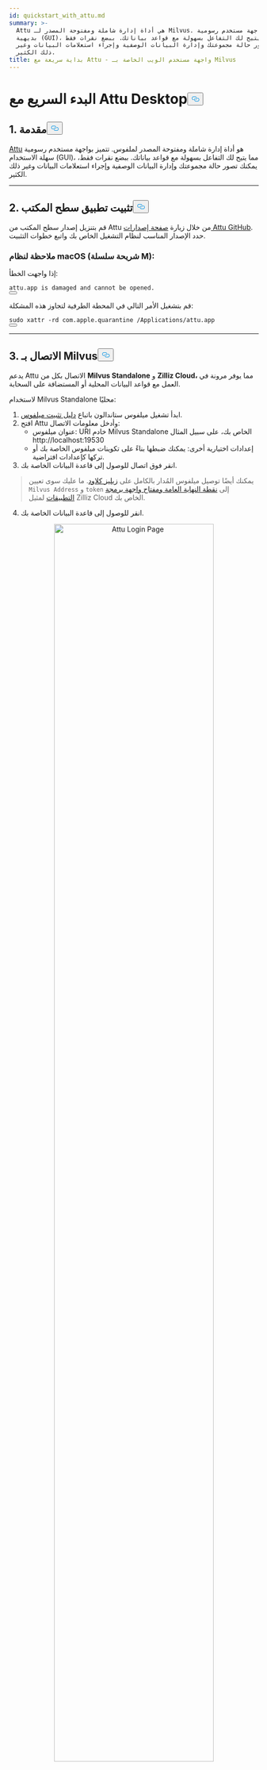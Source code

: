 ```yaml
---
id: quickstart_with_attu.md
summary: >-
  Attu هي أداة إدارة شاملة ومفتوحة المصدر لـ Milvus. تتميز بواجهة مستخدم رسومية
  بديهية (GUI)، مما يتيح لك التفاعل بسهولة مع قواعد بياناتك. ببضع نقرات فقط،
  يمكنك تصور حالة مجموعتك وإدارة البيانات الوصفية وإجراء استعلامات البيانات وغير
  ذلك الكثير.
title: بداية سريعة مع Attu - واجهة مستخدم الويب الخاصة بـ Milvus
---
```

<h1 id="Quick-Start-with-Attu-Desktop" class="common-anchor-header">البدء السريع مع Attu Desktop<button data-href="#Quick-Start-with-Attu-Desktop" class="anchor-icon" translate="no">
      <svg translate="no"
        aria-hidden="true"
        focusable="false"
        height="20"
        version="1.1"
        viewBox="0 0 16 16"
        width="16"
      >
        <path
          fill="#0092E4"
          fill-rule="evenodd"
          d="M4 9h1v1H4c-1.5 0-3-1.69-3-3.5S2.55 3 4 3h4c1.45 0 3 1.69 3 3.5 0 1.41-.91 2.72-2 3.25V8.59c.58-.45 1-1.27 1-2.09C10 5.22 8.98 4 8 4H4c-.98 0-2 1.22-2 2.5S3 9 4 9zm9-3h-1v1h1c1 0 2 1.22 2 2.5S13.98 12 13 12H9c-.98 0-2-1.22-2-2.5 0-.83.42-1.64 1-2.09V6.25c-1.09.53-2 1.84-2 3.25C6 11.31 7.55 13 9 13h4c1.45 0 3-1.69 3-3.5S14.5 6 13 6z"
        ></path>
      </svg>
    </button></h1><h2 id="1-Introduction" class="common-anchor-header">1. مقدمة<button data-href="#1-Introduction" class="anchor-icon" translate="no">
      <svg translate="no"
        aria-hidden="true"
        focusable="false"
        height="20"
        version="1.1"
        viewBox="0 0 16 16"
        width="16"
      >
        <path
          fill="#0092E4"
          fill-rule="evenodd"
          d="M4 9h1v1H4c-1.5 0-3-1.69-3-3.5S2.55 3 4 3h4c1.45 0 3 1.69 3 3.5 0 1.41-.91 2.72-2 3.25V8.59c.58-.45 1-1.27 1-2.09C10 5.22 8.98 4 8 4H4c-.98 0-2 1.22-2 2.5S3 9 4 9zm9-3h-1v1h1c1 0 2 1.22 2 2.5S13.98 12 13 12H9c-.98 0-2-1.22-2-2.5 0-.83.42-1.64 1-2.09V6.25c-1.09.53-2 1.84-2 3.25C6 11.31 7.55 13 9 13h4c1.45 0 3-1.69 3-3.5S14.5 6 13 6z"
        ></path>
      </svg>
    </button></h2><p><a href="https://github.com/zilliztech/attu">Attu</a> هو أداة إدارة شاملة ومفتوحة المصدر لملفوس. تتميز بواجهة مستخدم رسومية سهلة الاستخدام (GUI)، مما يتيح لك التفاعل بسهولة مع قواعد بياناتك. ببضع نقرات فقط، يمكنك تصور حالة مجموعتك وإدارة البيانات الوصفية وإجراء استعلامات البيانات وغير ذلك الكثير.</p>
<hr>
<h2 id="2-Install-Desktop-Application" class="common-anchor-header">2. تثبيت تطبيق سطح المكتب<button data-href="#2-Install-Desktop-Application" class="anchor-icon" translate="no">
      <svg translate="no"
        aria-hidden="true"
        focusable="false"
        height="20"
        version="1.1"
        viewBox="0 0 16 16"
        width="16"
      >
        <path
          fill="#0092E4"
          fill-rule="evenodd"
          d="M4 9h1v1H4c-1.5 0-3-1.69-3-3.5S2.55 3 4 3h4c1.45 0 3 1.69 3 3.5 0 1.41-.91 2.72-2 3.25V8.59c.58-.45 1-1.27 1-2.09C10 5.22 8.98 4 8 4H4c-.98 0-2 1.22-2 2.5S3 9 4 9zm9-3h-1v1h1c1 0 2 1.22 2 2.5S13.98 12 13 12H9c-.98 0-2-1.22-2-2.5 0-.83.42-1.64 1-2.09V6.25c-1.09.53-2 1.84-2 3.25C6 11.31 7.55 13 9 13h4c1.45 0 3-1.69 3-3.5S14.5 6 13 6z"
        ></path>
      </svg>
    </button></h2><p>قم بتنزيل إصدار سطح المكتب من Attu من خلال زيارة <a href="https://github.com/zilliztech/attu/releases">صفحة إصدارات Attu GitHub</a>. حدد الإصدار المناسب لنظام التشغيل الخاص بك واتبع خطوات التثبيت.</p>
<h3 id="Note-for-macOS-M-series-chip" class="common-anchor-header">ملاحظة لنظام macOS (شريحة سلسلة M):</h3><p>إذا واجهت الخطأ:</p>
<pre><code translate="no">attu.app <span class="hljs-keyword">is</span> damaged <span class="hljs-keyword">and</span> cannot be opened.
<button class="copy-code-btn"></button></code></pre>
<p>قم بتشغيل الأمر التالي في المحطة الطرفية لتجاوز هذه المشكلة:</p>
<pre><code translate="no"><span class="hljs-built_in">sudo</span> xattr -rd com.apple.quarantine /Applications/attu.app
<button class="copy-code-btn"></button></code></pre>
<hr>
<h2 id="3-Connect-to-Milvus" class="common-anchor-header">3. الاتصال بـ Milvus<button data-href="#3-Connect-to-Milvus" class="anchor-icon" translate="no">
      <svg translate="no"
        aria-hidden="true"
        focusable="false"
        height="20"
        version="1.1"
        viewBox="0 0 16 16"
        width="16"
      >
        <path
          fill="#0092E4"
          fill-rule="evenodd"
          d="M4 9h1v1H4c-1.5 0-3-1.69-3-3.5S2.55 3 4 3h4c1.45 0 3 1.69 3 3.5 0 1.41-.91 2.72-2 3.25V8.59c.58-.45 1-1.27 1-2.09C10 5.22 8.98 4 8 4H4c-.98 0-2 1.22-2 2.5S3 9 4 9zm9-3h-1v1h1c1 0 2 1.22 2 2.5S13.98 12 13 12H9c-.98 0-2-1.22-2-2.5 0-.83.42-1.64 1-2.09V6.25c-1.09.53-2 1.84-2 3.25C6 11.31 7.55 13 9 13h4c1.45 0 3-1.69 3-3.5S14.5 6 13 6z"
        ></path>
      </svg>
    </button></h2><p>يدعم Attu الاتصال بكل من <strong>Milvus Standalone</strong> و <strong>Zilliz Cloud،</strong> مما يوفر مرونة في العمل مع قواعد البيانات المحلية أو المستضافة على السحابة.</p>
<p>لاستخدام Milvus Standalone محليًا:</p>
<ol>
<li>ابدأ تشغيل ميلفوس ستاندالون باتباع <a href="https://milvus.io/docs/install_standalone-docker.md">دليل تثبيت ميلفوس</a>.</li>
<li>افتح Attu وأدخل معلومات الاتصال:<ul>
<li>عنوان ميلفوس: URI خادم Milvus Standalone الخاص بك، على سبيل المثال http://localhost:19530</li>
<li>إعدادات اختيارية أخرى: يمكنك ضبطها بناءً على تكوينات ميلفوس الخاصة بك أو تركها كإعدادات افتراضية.</li>
</ul></li>
<li>انقر فوق اتصال للوصول إلى قاعدة البيانات الخاصة بك.</li>
</ol>
<blockquote>
<p>يمكنك أيضًا توصيل ميلفوس المُدار بالكامل على <a href="https://zilliz.com/cloud">زيليز كلاود</a>. ما عليك سوى تعيين <code translate="no">Milvus Address</code> و <code translate="no">token</code> إلى <a href="https://docs.zilliz.com/docs/on-zilliz-cloud-console#cluster-details">نقطة النهاية العامة ومفتاح واجهة برمجة التطبيقات</a> لمثيل Zilliz Cloud الخاص بك.</p>
</blockquote>
<ol start="4">
<li>انقر للوصول إلى قاعدة البيانات الخاصة بك.</li>
</ol>
<p align="center">
  <img translate="no" src="/docs/v2.6.x/assets/attu_login_page.png" alt="Attu Login Page" width="80%">
</p>
<hr>
<h2 id="4-Prepare-Data-Create-Collection-and-Insert-Data" class="common-anchor-header">4. إعداد البيانات، وإنشاء المجموعة، وإدراج البيانات<button data-href="#4-Prepare-Data-Create-Collection-and-Insert-Data" class="anchor-icon" translate="no">
      <svg translate="no"
        aria-hidden="true"
        focusable="false"
        height="20"
        version="1.1"
        viewBox="0 0 16 16"
        width="16"
      >
        <path
          fill="#0092E4"
          fill-rule="evenodd"
          d="M4 9h1v1H4c-1.5 0-3-1.69-3-3.5S2.55 3 4 3h4c1.45 0 3 1.69 3 3.5 0 1.41-.91 2.72-2 3.25V8.59c.58-.45 1-1.27 1-2.09C10 5.22 8.98 4 8 4H4c-.98 0-2 1.22-2 2.5S3 9 4 9zm9-3h-1v1h1c1 0 2 1.22 2 2.5S13.98 12 13 12H9c-.98 0-2-1.22-2-2.5 0-.83.42-1.64 1-2.09V6.25c-1.09.53-2 1.84-2 3.25C6 11.31 7.55 13 9 13h4c1.45 0 3-1.69 3-3.5S14.5 6 13 6z"
        ></path>
      </svg>
    </button></h2><h3 id="41-Prepare-the-Data" class="common-anchor-header">4.1 إعداد البيانات</h3><p>نستخدم صفحات الأسئلة الشائعة من <a href="https://github.com/milvus-io/milvus-docs/releases/download/v2.4.6-preview/milvus_docs_2.4.x_en.zip">وثائق ميلفوس 2.4.x</a> كمجموعة بيانات لهذا المثال.</p>
<h4 id="Download-and-Extract-Data" class="common-anchor-header">تنزيل البيانات واستخراجها:</h4><pre><code translate="no" class="language-bash">wget https://github.com/milvus-io/milvus-docs/releases/download/v2.4.6-preview/milvus_docs_2.4.x_en.zip
unzip -q milvus_docs_2.4.x_en.zip -d milvus_docs
<button class="copy-code-btn"></button></code></pre>
<h4 id="Process-Markdown-Files" class="common-anchor-header">معالجة ملفات تخفيض السعر:</h4><pre><code translate="no" class="language-python"><span class="hljs-keyword">from</span> glob <span class="hljs-keyword">import</span> glob

text_lines = []
<span class="hljs-keyword">for</span> file_path <span class="hljs-keyword">in</span> glob(<span class="hljs-string">&quot;milvus_docs/en/faq/*.md&quot;</span>, recursive=<span class="hljs-literal">True</span>):
    <span class="hljs-keyword">with</span> <span class="hljs-built_in">open</span>(file_path, <span class="hljs-string">&quot;r&quot;</span>) <span class="hljs-keyword">as</span> file:
        file_text = file.read()
    text_lines += file_text.split(<span class="hljs-string">&quot;# &quot;</span>)
<button class="copy-code-btn"></button></code></pre>
<hr>
<h3 id="42-Generate-Embeddings" class="common-anchor-header">4.2 توليد التضمينات</h3><p>حدد نموذج تضمين لتوليد تضمينات نصية باستخدام <code translate="no">milvus_model</code>. نستخدم نموذج <code translate="no">DefaultEmbeddingFunction</code> كمثال، وهو نموذج تضمين خفيف الوزن ومدرب مسبقًا.</p>
<pre><code translate="no" class="language-python"><span class="hljs-keyword">from</span> pymilvus <span class="hljs-keyword">import</span> model <span class="hljs-keyword">as</span> milvus_model

embedding_model = milvus_model.DefaultEmbeddingFunction()

<span class="hljs-comment"># Generate test embedding</span>
test_embedding = embedding_model.encode_queries([<span class="hljs-string">&quot;This is a test&quot;</span>])[<span class="hljs-number">0</span>]
embedding_dim = <span class="hljs-built_in">len</span>(test_embedding)
<span class="hljs-built_in">print</span>(embedding_dim)
<span class="hljs-built_in">print</span>(test_embedding[:<span class="hljs-number">10</span>])
<button class="copy-code-btn"></button></code></pre>
<h4 id="Output" class="common-anchor-header">الإخراج:</h4><pre><code translate="no">768
[-0.04836066  0.07163023 -0.01130064 -0.03789345 -0.03320649 -0.01318448
 -0.03041712 -0.02269499 -0.02317863 -0.00426028]
<button class="copy-code-btn"></button></code></pre>
<hr>
<h3 id="43-Create-Collection" class="common-anchor-header">4.3 إنشاء مجموعة</h3><p>اتصل بميلفوس وأنشئ مجموعة:</p>
<pre><code translate="no" class="language-python"><span class="hljs-keyword">from</span> pymilvus <span class="hljs-keyword">import</span> MilvusClient

<span class="hljs-comment"># Connect to Milvus Standalone</span>
client = MilvusClient(uri=<span class="hljs-string">&quot;http://localhost:19530&quot;</span>)

collection_name = <span class="hljs-string">&quot;attu_tutorial&quot;</span>

<span class="hljs-comment"># Drop collection if it exists</span>
<span class="hljs-keyword">if</span> client.has_collection(collection_name):
    client.drop_collection(collection_name)

<span class="hljs-comment"># Create a new collection</span>
client.create_collection(
    collection_name=collection_name,
    dimension=embedding_dim,
    metric_type=<span class="hljs-string">&quot;IP&quot;</span>,  <span class="hljs-comment"># Inner product distance</span>
    consistency_level=<span class="hljs-string">&quot;Strong&quot;</span>,  <span class="hljs-comment"># Supported values are (`&quot;Strong&quot;`, `&quot;Session&quot;`, `&quot;Bounded&quot;`, `&quot;Eventually&quot;`). See https://milvus.io/docs/consistency.md#Consistency-Level for more details.</span>
)
<button class="copy-code-btn"></button></code></pre>
<hr>
<h3 id="44-Insert-Data" class="common-anchor-header">4.4 إدراج البيانات</h3><p>قم بتكرار الأسطر النصية وإنشاء تضمينات وإدراج البيانات في ملفوس:</p>
<pre><code translate="no" class="language-python"><span class="hljs-keyword">from</span> tqdm <span class="hljs-keyword">import</span> tqdm

data = []
doc_embeddings = embedding_model.encode_documents(text_lines)

<span class="hljs-keyword">for</span> i, line <span class="hljs-keyword">in</span> <span class="hljs-built_in">enumerate</span>(tqdm(text_lines, desc=<span class="hljs-string">&quot;Creating embeddings&quot;</span>)):
    data.append({<span class="hljs-string">&quot;id&quot;</span>: i, <span class="hljs-string">&quot;vector&quot;</span>: doc_embeddings[i], <span class="hljs-string">&quot;text&quot;</span>: line})

client.insert(collection_name=collection_name, data=data)
<button class="copy-code-btn"></button></code></pre>
<hr>
<h3 id="45-Visualize-Data-and-Schema" class="common-anchor-header">4.5 تصور البيانات والمخطط</h3><p>يمكننا الآن تصور مخطط البيانات والكيانات المدرجة باستخدام واجهة أتو. يعرض المخطط الحقول المحددة، بما في ذلك حقل <code translate="no">id</code> من النوع <code translate="no">Int64</code> وحقل <code translate="no">vector</code> من النوع <code translate="no">FloatVector(768)</code> مع مقياس <code translate="no">Inner Product (IP)</code>. يتم تحميل المجموعة بـ <strong>72 كيانًا</strong>.</p>
<p>بالإضافة إلى ذلك، يمكننا عرض البيانات المدرجة، بما في ذلك المعرف، والتضمينات المتجهة، والحقول الديناميكية التي تخزن البيانات الوصفية مثل المحتوى النصي. تدعم الواجهة التصفية والاستعلام بناءً على شروط محددة أو حقول ديناميكية.</p>
<p align="center">
  <img translate="no" src="/docs/v2.6.x/assets/attu_after_data_insertion_1.png" alt="Schema View" width="45%" />
  <img translate="no" src="/docs/v2.6.x/assets/attu_after_data_insertion_2.png" alt="Data View" width="45%" />
</p>
<h2 id="5-Visualizing-Search-Results-and-Relationships" class="common-anchor-header">5. تصوّر نتائج البحث والعلاقات<button data-href="#5-Visualizing-Search-Results-and-Relationships" class="anchor-icon" translate="no">
      <svg translate="no"
        aria-hidden="true"
        focusable="false"
        height="20"
        version="1.1"
        viewBox="0 0 16 16"
        width="16"
      >
        <path
          fill="#0092E4"
          fill-rule="evenodd"
          d="M4 9h1v1H4c-1.5 0-3-1.69-3-3.5S2.55 3 4 3h4c1.45 0 3 1.69 3 3.5 0 1.41-.91 2.72-2 3.25V8.59c.58-.45 1-1.27 1-2.09C10 5.22 8.98 4 8 4H4c-.98 0-2 1.22-2 2.5S3 9 4 9zm9-3h-1v1h1c1 0 2 1.22 2 2.5S13.98 12 13 12H9c-.98 0-2-1.22-2-2.5 0-.83.42-1.64 1-2.09V6.25c-1.09.53-2 1.84-2 3.25C6 11.31 7.55 13 9 13h4c1.45 0 3-1.69 3-3.5S14.5 6 13 6z"
        ></path>
      </svg>
    </button></h2><p>يوفر Attu واجهة قوية لتصور علاقات البيانات واستكشافها. لفحص نقاط البيانات المدرجة وعلاقات التشابه بينها، اتبع الخطوات التالية:</p>
<h3 id="51-Perform-a-Search" class="common-anchor-header">5.1 <strong>إجراء بحث</strong></h3><p>انتقل إلى علامة التبويب <strong>بحث المتجهات</strong> في أتو.</p>
<ol>
<li>انقر على زر <strong>توليد بيانات عشوائية</strong> لإنشاء استعلامات اختبارية.</li>
<li>انقر فوق <strong>بحث</strong> لاسترداد النتائج بناءً على البيانات التي تم إنشاؤها.</li>
</ol>
<p>يتم عرض النتائج في جدول، يعرض المعرفات ودرجات التشابه والحقول الديناميكية لكل كيان مطابق.</p>
<p align="center">
  <img translate="no" src="/docs/v2.6.x/assets/attu_searched_table.png" alt="Search Results Table" width="80%">
</p>
<hr>
<h3 id="52-Explore-Data-Relationships" class="common-anchor-header">5.2 <strong>استكشاف علاقات البيانات</strong></h3><p>انقر فوق الزر <strong>استكشاف</strong> في لوحة النتائج لتصور العلاقات بين متجه الاستعلام ونتائج البحث في <strong>بنية تشبه الرسم البياني المعرفي</strong>.</p>
<ul>
<li>تمثل <strong>العقدة المركزية</strong> متجه البحث.</li>
<li>تمثل <strong>العقد المتصلة</strong> نتائج البحث، وسيؤدي النقر فوقها إلى عرض المعلومات التفصيلية للعقدة المقابلة.</li>
</ul>
<p align="center">
  <img translate="no" src="/docs/v2.6.x/assets/attu_searched_graph.png" alt="Knowledge Graph Visualization" width="80%">
</p>
<hr>
<h3 id="53-Expand-the-Graph" class="common-anchor-header">5.3 <strong>توسيع الرسم البياني</strong></h3><p>انقر نقرًا مزدوجًا فوق أي عقدة نتيجة لتوسيع اتصالاتها. يكشف هذا الإجراء عن علاقات إضافية بين العقدة المحددة ونقاط البيانات الأخرى في المجموعة، مما يؤدي إلى إنشاء <strong>رسم بياني معرفي أكبر ومترابط</strong>.</p>
<p>يتيح هذا العرض الموسّع استكشافًا أعمق لكيفية ارتباط نقاط البيانات ببعضها البعض، استنادًا إلى تشابه المتجهات.</p>
<p align="center">
  <img translate="no" src="/docs/v2.6.x/assets/attu_expanded_searched_graph.png" alt="Expanded Knowledge Graph" width="80%">
</p>
<hr>
<h2 id="6-Conclusion" class="common-anchor-header">6. الخاتمة<button data-href="#6-Conclusion" class="anchor-icon" translate="no">
      <svg translate="no"
        aria-hidden="true"
        focusable="false"
        height="20"
        version="1.1"
        viewBox="0 0 16 16"
        width="16"
      >
        <path
          fill="#0092E4"
          fill-rule="evenodd"
          d="M4 9h1v1H4c-1.5 0-3-1.69-3-3.5S2.55 3 4 3h4c1.45 0 3 1.69 3 3.5 0 1.41-.91 2.72-2 3.25V8.59c.58-.45 1-1.27 1-2.09C10 5.22 8.98 4 8 4H4c-.98 0-2 1.22-2 2.5S3 9 4 9zm9-3h-1v1h1c1 0 2 1.22 2 2.5S13.98 12 13 12H9c-.98 0-2-1.22-2-2.5 0-.83.42-1.64 1-2.09V6.25c-1.09.53-2 1.84-2 3.25C6 11.31 7.55 13 9 13h4c1.45 0 3-1.69 3-3.5S14.5 6 13 6z"
        ></path>
      </svg>
    </button></h2><p>يعمل Attu على تبسيط إدارة وتصور البيانات المتجهة المخزنة في ميلفوس. من إدخال البيانات إلى تنفيذ الاستعلام والاستكشاف التفاعلي، يوفر واجهة سهلة الاستخدام للتعامل مع مهام البحث المتجه المعقدة. وبفضل ميزات مثل دعم المخطط الديناميكي وتصورات البحث الرسومية ومرشحات الاستعلام المرنة، يمكّن Attu المستخدمين من تحليل مجموعات البيانات واسعة النطاق بفعالية.</p>
<p>من خلال الاستفادة من أدوات الاستكشاف المرئي في Attu، يمكن للمستخدمين فهم بياناتهم بشكل أفضل، وتحديد العلاقات الخفية، واتخاذ قرارات قائمة على البيانات. ابدأ في استكشاف مجموعات البيانات الخاصة بك اليوم مع Attu وMilvus!</p>
<hr>

